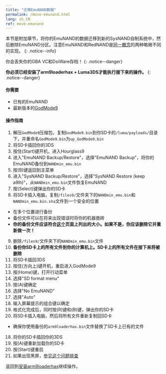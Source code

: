 ```yaml
---
title: "迁移EmuNAND数据"
permalink: /move-emunand.html
lang: zh_CN
ref: move-emunand
---
```


本节是附加章节，将你的EmuNAND的数据迁移到新的SysNAND自制系统中，然后删除EmuNAND分区。注意EmuNAND和RedNAND是[同一概念](http://3dbrew.org/wiki/NAND_Redirection)的两种略微不同的实现。
{: .notice--info}

你会丢失你的GBA VC和DsiWare存档！
{: .notice--danger}

**你必须已经安装了arm9loaderhax + Luma3DS才能执行接下来的操作。**
{: .notice--danger}

#### 你需要

* 已有的EmuNAND
* 最新版本的[GodMode9](https://github.com/d0k3/GodMode9/releases/latest)

#### 操作指南

1. 解压`GodMode9`压缩包，复制`GodMode9.bin`到你SD卡的`/luma/payloads/`目录下，并重命名`GodMode9.bin`为`up_GodMode9.bin`
2. 将SD卡插回你的3DS
3. 按住(Start)键开机，进入Hourglass9
4. 进入"EmuNAND Backup/Restore"，选择"EmuNAND Backup"，将你的EmuNAND备份到`NANDmin_emu.bin`
5. 按(B)键返回到主菜单
6. 进入"SysNAND Backup/Restore"，选择"SysNAND Restore (keep a9lh)"，从`NANDmin_emu.bin`文件恢复EmuNAND
7. 按(Select)键弹出你的SD卡
8. 将SD卡插入电脑，复制`/files9/`文件夹下的`NANDmin_emu.bin`和`NANDmin_emu.bin.sha`文件到一个安全的位置
  + 在多个位置进行备份
  + 备份文件可以在将来出现错误时将你的机器救砖
  + **你的备份文件应该符合[这个](nand-size)页面上列出的大小。如果不是，你应该删除它并重新做一次！**
9. 删除`/files9/`文件夹下的`NANDmin_emu.bin`文件
10. **备份你SD卡上的所有文件到你的计算机上。SD卡上的所有文件在接下来将被删除**
11. 将SD卡插回3DS
12. 按住(方向上)键开机，重启进入GodMode9
13. 按(Home)键，打开行动菜单
14. 选择"SD format menu"
15. 按(A)键确定
16. 选择"No EmuNAND"
17. 选择"Auto"
18. 输入屏幕提示的组合键以确定
19. 格式化完成后，同时按(R)键和(B)键，弹出你的SD卡
16. 将SD卡插入电脑，然后将所有文件重新复制回SD卡
  + 确保你使用备份的`arm9loaderhax.bin`文件替换了SD卡上已有的文件
18. 将你的SD卡插回你的3DS
19. 按(A)键重新加载你的SD卡
20. 按(Start)键重启
19. 如果出现黑屏，[参见这个问题排查](troubleshooting#ts_sys_down)

返回到[安装arm9loaderhax](installing-arm9loaderhax)继续操作。
